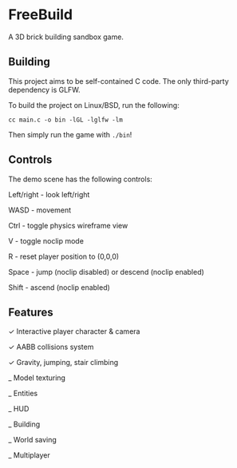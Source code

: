 # FreeBuild

A 3D brick building sandbox game.

## Building

This project aims to be self-contained C code. The only third-party dependency is GLFW.

To build the project on Linux/BSD, run the following:

`cc main.c -o bin -lGL -lglfw -lm`

Then simply run the game with `./bin`!

## Controls

The demo scene has the following controls:

Left/right - look left/right

WASD - movement

Ctrl - toggle physics wireframe view

V - toggle noclip mode

R - reset player position to (0,0,0)

Space - jump (noclip disabled) or descend (noclip enabled)

Shift - ascend (noclip enabled)

## Features

✓ Interactive player character & camera

✓ AABB collisions system

✓ Gravity, jumping, stair climbing

_ Model texturing

_ Entities

_ HUD

_ Building

_ World saving

_ Multiplayer
